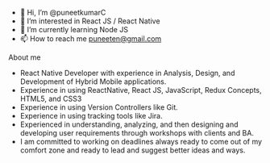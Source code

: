 - 👋 Hi, I’m @puneetkumarC
- 👀 I’m interested in React JS / React Native
- 🌱 I’m currently learning Node JS
- 📫 How to reach me puneeten@gmail.com

About me 
- React Native Developer with experience in Analysis, Design, and Development of Hybrid Mobile applications.
- Experience in using  ReactNative, React JS, JavaScript, Redux Concepts, HTML5,  and CSS3
- Experience in using Version Controllers like Git.
- Experience in using tracking tools like Jira.
- Experienced in understanding, analyzing, and then designing and developing user requirements through workshops with clients and BA.
- I am committed to working on deadlines always ready to come out of my comfort zone and ready to lead and suggest better ideas and ways.


<!---
puneetkumarC/puneetkumarC is a ✨ special ✨ repository because its `README.md` (this file) appears on your GitHub profile.
You can click the Preview link to take a look at your changes.
--->
